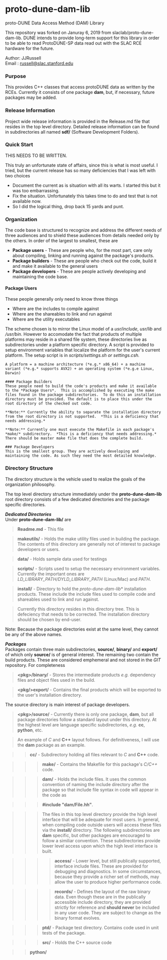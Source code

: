 # proto-dune-dam-lib
proto-DUNE Data Access Method (DAM) Library  

This repository was forked on Januray 6, 2019 from slaclab/proto-dune-dam-lib.  DUNE intends to provide long-term support for this library in order to be able to read ProtoDUNE-SP data read out with the SLAC RCE hardware for the future.

Author: JJRussell  
Email  : <russell@slac.stanford.edu>

### Purpose
This provides C++ classes that access protoDUNE data as written by the RCEs. Currently it consists of one package **dam**, but, if necessary, future packages may be added.

### Release Information
Project wide release information is provided in the Release.md file that resides in the top level directory.  Detailed release information can be found in subdirectories all named **sdf/** (Software Development Folders).


### Quick Start 
THIS NEEDS TO BE WRITTEN.  

This truly an unfortunate state of affairs, since this is what is most useful.  I tried, but the current release has so many deficiencies that I was left with two choices  

- Document the current as is situation with all its warts. I started this but it was too embarrassing.  
- Fix the situation. Unfortunately this takes time to do and test that is not available now.
- So I did the logical thing, drop back 15 yards and punt.

### Organization
The code base is structured to recognize and address the different needs of three audiences and to shield these audiences from details needed only by the others. In order of the largest to smallest, these are

 - **Package users** - These are people who, for the most part, care only about compiling, linking and running against the package's products.
 - **Package builders** - These are people who check out the code, build it and make it available to the general users
 - **Package developers** - These are people actively developing and maintaining the code base.  

 #### Package Users
 These people generally only need to know three things

  - Where are the includes to compile against
  - Where are the shareables to link and run against
  - Where are the utility executables

 The scheme chosen is to mirror the Linux model of a *usr/include*, *usr/lib* and */usr/bin*. However to accomodate the fact that products of multiple platforms may reside in a shared file system, these directories live as subdirectories under a platform specific directory. A script is provided to setup environment variables that localize the platform for the user's current platform.  The setup script is in *scripts/settings.sh or settings.csh.*
   
	A platform = a machine architecture (*e.g.* x86_64) + a machine variant (*e.g.* supports AVX2) + an operating system (*e.g.e Linux, Darwin)
	
	#### Package Builders
	These people need to build the code's products and make it available to the *Package Users*.  This is accomplished by executing the make files found in the package subdirectories.  To do this an installation directory must be provided. The default is to place this under the root directory of the checked out code. 
	 
	**Note:** Currently the ability to separate the installation directory from the root directory is not supported.  *This is a deficiency that needs addressing.*
	
	**Note:** Currently one must execute the Makefile in each package's *make/* subdirectory.  *This is a deficiency that needs addressing.* There should be master make file that does the complete build.
	
	### Package Developers
	This is the smallest group. They are actively developing and maintaining the code. As such they need the most detailed knowledge.
 

### Directory Structure
The directory structure is the vehicle used to realize the goals of the organization philosophy.

The top level directory structure immediately under the **proto-dune-dam-lib** root directory consists of a few dedicated directories and the package specific directories.  

***Dedicated Directories***  
Under **proto-dune-dam-lib/** are  

>**Readme.md** - This file  
   
>**makeutils/** - Holds the make utility files used in building the package. The contents of this directory are generally not of interest to package developers or users.  
  
>**data/** - Holds sample data used for testings  
  
>**scripts/** - Scripts used to setup the necessary environment variables.  Currently the important ones are *LD_LIBRARY_PATH/DYLD_LIBRARY_PATH* (Linux/Mac) and *PATH*.  

>**install/** - Directory to hold the *proto-dune-dam-lib** installation products. These include the include files used to compile code and shareables used to link and run against.  

>Currently this directory resides in this directory tree.  This is defeciency that needs to be corrected. The installation directory should be chosen by end-user. 

  
Note: Because the package directories exist at the same level, they cannot be any of the above names.

 
***Packages***    
Packages contain three main subdirectories, **source/**, **binary/** and **export/** of which only **source/** is of general interest.  The remaining two contain the build products. These are considered emphemeral and not stored in the *GIT* repository.  For completeness  
>
>**\<pkg\>/binary/** - Stores the intermediate products *e.g.* dependency files and object files used in the build.  


>**\<pkg/\>export/** - Contains the final products which will be exported to the user's installation directory.

The source directory is main interest of package developers.

>**\<pkg\>/source/** - Currently there is only one package, **dam**, but all package directories follow a standard layout under this directory.  At the highest level are language specific subdirectories, *e.g.* **cc**, **python**, etc.   

>An example of *C* and **C++** layout follows.  For definitiveness, I will use the **dam** package as an example.


>>**cc/**  - Subdirectory holding all files relevant to *C* and **C++** code.
   
>>>**make/** - Contains the Makefile for this package's *C/C++* code.  

>>>**dam/** - Holds the include files. It uses the common convention of naming the include directory after the package so that include file syntax in code will appear in the code as   
  
>>>**\#include "dam/File.hh"**.   
  
>>>The files in this top level directory provide the high level interface that will be adequate for most users. In general, when compiling code outside users will access these files via the **install/** directory.  The following subdirectories are **dam** specific, but other packages are encouraged to follow a similiar convention. These subdirectories provide lower level access upon which the high level interface is built. 
    
>>>>**access/**  - Lower level, but still publically supported, interface include files. These are provided for debugging and diagnostics.  In some circumstances, because they provide a richer set of methods, may allow the user to produce higher performance code.  
  
>>>>**records/** - Defines the layout of the raw binary data. Even though these are in the publically accessible include directory, they are provided strictly for reference and  **should never** be included in any user code.  They are subject to change as the binary format evolves.  
 
>>>**ptd/** - Package test directory. Contains code used in unit tests of the package.  

>>>**src/** - Holds the C++ source code  

>>**python/**




